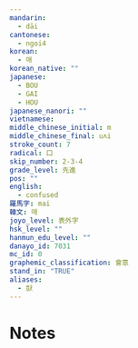 ```yaml
---
mandarin:
  - dāi
cantonese:
  - ngoi4
korean:
  - 매
korean_native: ""
japanese:
  - BOU
  - GAI
  - HOU
japanese_nanori: ""
vietnamese:
middle_chinese_initial: m
middle_chinese_final: uʌi
stroke_count: 7
radical: 口
skip_number: 2-3-4
grade_level: 先進
pos: ""
english:
  - confused
羅馬字: mai
韓文: 매
joyo_level: 表外字
hsk_level: ""
hanmun_edu_level: ""
danayo_id: 7031
mc_id: 0
graphemic_classification: 會意
stand_in: "TRUE"
aliases:
  - 獃
---
```


# Notes
